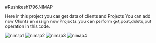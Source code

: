#Rushikesh1796.NIMAP


Here in this project you can get data of clients and Projects
You can add new Clients an assign new Projects.
you can perform get,post,delete,put operation in this code.

![nimap1](https://user-images.githubusercontent.com/77450487/124467951-2802f180-ddb6-11eb-9ea6-1e841f171b06.png)
![nimap2](https://user-images.githubusercontent.com/77450487/124467983-30f3c300-ddb6-11eb-9bad-e80bb6f6b256.png)
![nimap3](https://user-images.githubusercontent.com/77450487/124468028-3cdf8500-ddb6-11eb-8255-63427321293d.png)
![nimap4](https://user-images.githubusercontent.com/77450487/124468049-449f2980-ddb6-11eb-9177-e22796cfcc86.png)






